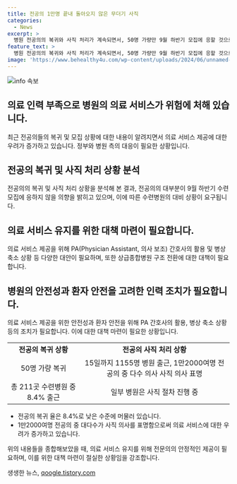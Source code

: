 ```yaml
---
title: 전공의 1만명 끝내 돌아오지 않은 무더기 사직
categories:
  - News
excerpt: >
  병원 전공의의 복귀와 사직 처리가 계속되면서, 50명 가량만 9월 하반기 모집에 응할 것으로 보인다. 전체 211곳 수련병원에서 전공의 출근율이 8.4%에 불과한 가운데, 복귀 의사를 밝히지 않은 전공의에 대한 사직 절차가 진행 중이다. 이로써 의료 공백 우려가 높아지고, 병원들은 PA(진료 지원) 간호사를 활용하고, 병상을 축소하는 등의 방법을 모색 중이다. 전공의의 대규모 사직으로 인한 어려움을 해결하기 위해 상급종합병원 구조 전환을 모색하고 있다.
feature_text: >
  병원 전공의의 복귀와 사직 처리가 계속되면서, 50명 가량만 9월 하반기 모집에 응할 것으로 보인다. 전체 211곳 수련병원에서 전공의 출근율이 8.4%에 불과한 가운데, 복귀 의사를 밝히지 않은 전공의에 대한 사직 절차가 진행 중이다. 이로써 의료 공백 우려가 높아지고, 병원들은 PA(진료 지원) 간호사를 활용하고, 병상을 축소하는 등의 방법을 모색 중이다. 전공의의 대규모 사직으로 인한 어려움을 해결하기 위해 상급종합병원 구조 전환을 모색하고 있다.
image: 'https://www.behealthy4u.com/wp-content/uploads/2024/06/unnamed-file.png'
---
```


<p><img src="https://www.behealthy4u.com/wp-content/uploads/2024/06/unnamed-file.png" alt="info 속보" /></p>

<h2 data-ke-size="size26">의료 인력 부족으로 병원의 의료 서비스가 위험에 처해 있습니다.</h2>

<p data-ke-size="size16">최근 전공의들의 복귀 및 모집 상황에 대한 내용이 알려지면서 의료 서비스 제공에 대한 우려가 증가하고 있습니다. 정부와 병원 측의 대응이 필요한 상황입니다.</p>

<h2 data-ke-size="size26">전공의 복귀 및 사직 처리 상황 분석</h2>

<p data-ke-size="size16">전공의의 복귀 및 사직 처리 상황을 분석해 본 결과, 전공의의 대부분이 9월 하반기 수련 모집에 응하지 않을 의향을 밝히고 있으며, 이에 따른 수련병원의 대비 상황이 요구됩니다.</p>

<h2 data-ke-size="size26">의료 서비스 유지를 위한 대책 마련이 필요합니다.</h2>

<p data-ke-size="size16">의료 서비스 제공을 위해 PA(Physician Assistant, 의사 보조) 간호사의 활용 및 병상 축소 상황 등 다양한 대안이 필요하며, 또한 상급종합병원 구조 전환에 대한 대책이 필요합니다.</p>

<h2 data-ke-size="size26">병원의 안전성과 환자 안전을 고려한 인력 조치가 필요합니다.</h2>

<p data-ke-size="size16">의료 서비스 제공을 위한 안전성과 환자 안전을 위해 PA 간호사의 활용, 병상 축소 상황 등의 조치가 필요합니다. 이에 대한 대책 마련이 필요한 상황입니다.</p>

<table>
    <tbody>
        <tr>
            <td style="text-align: center; height: 17px;"><b>전공의 복귀 상황</b></td>
            <td style="text-align: center; height: 17px;"><b>전공의 사직 처리 상황</b></td>
        </tr>
        <tr>
            <td style="text-align: center; height: 17px;">50명 가량 복귀</td>
            <td style="text-align: center; height: 17px;">15일까지 1155명 병원 출근, 1만2000여명 전공의 중 다수 의사 사직 의사 표명</td>
        </tr>
        <tr>
            <td style="text-align: center; height: 17px;">총 211곳 수련병원 중 8.4% 출근</td>
            <td style="text-align: center; height: 17px;">일부 병원은 사직 절차 진행 중</td>
        </tr>
    </tbody>
</table>

<ul>
    <li>전공의 복귀 율은 8.4%로 낮은 수준에 머물러 있습니다.</li>
    <li>1만2000여명 전공의 중 대다수가 사직 의사를 표명함으로써 의료 서비스에 대한 우려가 증가하고 있습니다.</li>
</ul>

<p data-ke-size="size16">위의 내용들을 종합해보았을 때, 의료 서비스 유지를 위해 전문의의 안정적인 제공이 필요하며, 이를 위한 대책 마련이 절실한 상황임을 강조합니다.</p>
생생한 뉴스, <a href="https://qoogle.tistory.com" rel="dofollow">qoogle.tistory.com</a>


